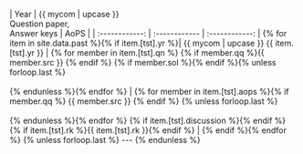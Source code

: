 
|    Year     | {{ mycom | upcase }} <br>  Question paper,  <br>  Answer keys            |    AoPS            |
| :------------: | :------------ | :------------: |
{% for item in site.data.past %}{% if item.[tst].yr %}| {{ mycom | upcase }} {{ item.[tst].yr }} |  {% for member in item.[tst].qn %} {% if member.qq %}{{ member.src }} <a href="{{ member.qq }}" target="_blank" rel="noopener noreferrer"><i class="fa-solid fa-file-pdf fa-lg"></i></a> {% endif %} {% if member.sol %}<a href="{{ member.sol }}" target="_blank" rel="noopener noreferrer"><i class="fa-solid fa-file-pdf fa-2x"></i></a>{% endif %}{% unless forloop.last %} <br><br>{% endunless %}{% endfor %}  |  {% for member in item.[tst].aops %}{% if member.qq %} {{ member.src }} <a href="{{ member.qq }}" target="_blank" rel="noopener noreferrer"><i class="fa-solid fa-globe fa-1x"></i></a> {% endif %} {% unless forloop.last %} <br> <br>{% endunless %}{% endfor %}  {% if item.[tst].discussion %}<a href="{{ site.url }}{{ site.baseurl }}/assets/pdf/{{ tst | upcase }}/{{ item.[tst].discussion }}.pdf" target="_blank" rel="noopener noreferrer"><i class="fa-solid fa-file-pdf fa-2x"></i></a>{% endif %}     {% if item.[tst].rk %}{{ item.[tst].rk }}{% endif %}    |
{% endif %}{% endfor %}
{% unless forloop.last %} --- {% endunless %}